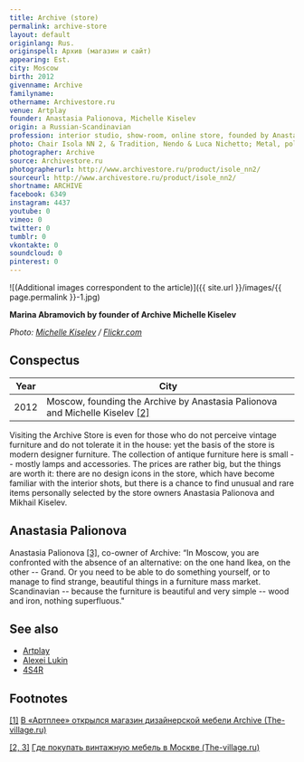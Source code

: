 ```yaml
---
title: Archive (store)
permalink: archive-store
layout: default
originlang: Rus.
originspell: Архив (магазин и сайт)
appearing: Est.
city: Moscow
birth: 2012
givenname: Archive
familyname:
othername: Archivestore.ru
venue: Artplay
founder: Anastasia Palionova, Michelle Kiselev
origin: a Russian-Scandinavian
profession: interior studio, show-room, online store, founded by Anastasia Palionova and Michelle Kiselev in Moscow in 2012
photo: Chair Isola NN 2, & Tradition, Nendo & Luca Nichetto; Metal, polyurethane foam, MDF, fabric, leather
photographer: Archive
source: Archivestore.ru
photographerurl: http://www.archivestore.ru/product/isole_nn2/
sourceurl: http://www.archivestore.ru/product/isole_nn2/
shortname: ARCHIVE
facebook: 6349
instagram: 4437
youtube: 0
vimeo: 0
twitter: 0
tumblr: 0
vkontakte: 0
soundcloud: 0
pinterest: 0
---
```


![(Additional images correspondent to the article)]({{ site.url }}/images/{{ page.permalink }}-1.jpg)

**Marina Abramovich by founder of Archive Michelle Kiselev**

*Photo: [Michelle Kiselev](kiselev-michelle) / [Flickr.com](https://www.flickr.com/photos/michailkiselev/8200920984/)*

## Сonspectus

|Year|City|
|-|-|
|2012|Moscow, founding the Archive by Anastasia Palionova and Michelle Kiselev <span id="a2">[\[2\]](#f2)</span>|

Visiting the Archive Store is even for those who do not perceive vintage furniture and do not tolerate it in the house: yet the basis of the store is modern designer furniture. The collection of antique furniture here is small -- mostly lamps and accessories. The prices are rather big, but the things are worth it: there are no design icons in the store, which have become familiar with the interior shots, but there is a chance to find unusual and rare items personally selected by the store owners Anastasia Palionova and Mikhail Kiselev.

## Anastasia Palionova

Anastasia Palionova <span id="a2">[\[3\]](#f2)</span>, co-owner of Archive: “In Moscow, you are confronted with the absence of an alternative: on the one hand Ikea, on the other -- Grand. Or you need to be able to do something yourself, or to manage to find strange, beautiful things in a furniture mass market. Scandinavian -- because the furniture is beautiful and very simple -- wood and iron, nothing superfluous."

## See also

+ [Artplay](artplay)
+ [Alexei Lukin](index)
+ [4S4R](4s4r)

## Footnotes

[[1]](#a1) <span id="f1"></span> [В «Артплее» открылся магазин дизайнерской мебели Archive (The-village.ru)](https://www.the-village.ru/village/service-shopping/shops/111537-archive)

[[2, 3]](#a2) <span id="f2"></span> [Где покупать винтажную мебель в Москве (The-village.ru)](https://www.the-village.ru/village/service-shopping/style-guide/138797-vintazhnaya-mebel)
